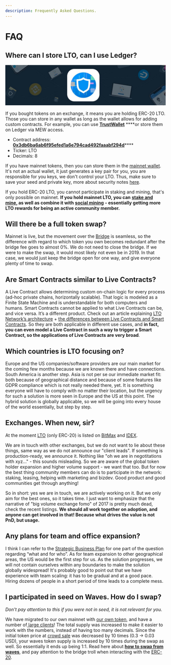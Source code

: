 ```yaml
---
description: Frequently Asked Questions.
---
```


# FAQ

## Where can I store LTO, can I use Ledger?

![](../.gitbook/assets/trustwallet-binance-lto.jpg)

If you bought tokens on an exchange, it means you are holding ERC-20 LTO. Those you can store in any wallet as long as the wallet allows for adding custom contracts. For example, you can use [**TrustWallet**](https://eps2.app.link/?&event=newToken&contract=0x3db6ba6ab6f95efed1a6e794cad492faaabf294d) ****or store them on Ledger via MEW access. 

* Contract address: [**0x3db6ba6ab6f95efed1a6e794cad492faaabf294d**](https://etherscan.io/token/0x3db6ba6ab6f95efed1a6e794cad492faaabf294d)\*\*\*\*
* Ticker: LTO
* Decimals: 8

If you have mainnet tokens, then you can store them in the [mainnet wallet](https://wallet.LTO.network/start). It's not an actual wallet, it just generates a key pair for you, you are responsible for you keys, we don't control your LTO. Thus, make sure to save your seed and private key, more about security notes [here](../developer-area/security-notes.md).

If you hold ERC-20 LTO, you cannot participate in staking and mining, that's only possible on mainnet. **If you hold mainnet LTO, you can** [**stake and mine**](../community-area/mining-staking/)**, as well as combine it with** [**social mining**](../community-area/social-mining/) **- essentially getting more LTO rewards for being an active community member.** 

## Will there be a full token swap?

Mainnet is live, but the movement over the [Bridge](token/#mainnet-less-than-greater-than-erc-20-bridge) is seamless, so the difference with regard to which token you own becomes redundant after the bridge fee goes to almost 0%. We do not need to close the bridge. If we were to make the swap, it would most likely not even be in 2019. In that case, we would just keep the bridge open for one way, and give everyone plenty of time to swap.

## Are Smart Contracts similar to Live Contracts?

A Live Contract allows determining custom on-chain logic for every process \(ad-hoc private chains, horizontally scalable\). That logic is modeled as a Finite State Machine and is understandable for both computers and humans. Smart Contracts cannot be applied to what Live Contracts can be, and vice versa. It’s a different product. Check out an article explaining [LTO Network’s architecture](about-tech/) + [the differences between Live Contracts and Smart Contracts](https://medium.com/harvard-undergraduate-blockchain-group/lto-network-how-reducing-power-increases-utility-bca7ca60bae4). So they are both applicable in different use cases, and **in fact, you can even model a Live Contract in such a way to trigger a Smart Contract, so the applications of Live Contracts are very broad**.

## Which countries is LTO focusing on?

Europe and the US companies/software providers are our main market for the coming few months because we are known there and have connections. South America is another step. Asia is not per se our immediate market fit: both because of geographical distance and because of some features like GDPR compliance which is not really needed there, yet. It is something everyone will have to comply with no matter their location, but the urgency for such a solution is more seen in Europe and the US at this point. The hybrid solution is globally applicable, so we will be going into every house of the world essentially, but step by step.

## Exchanges. When new, sir?

At the moment [LTO](token/) \(only ERC-20\) is listed on [BitMax](https://bitmax.io/#/trade/btc/lto) and [IDEX](https://idex.market/eth/lto).

We are in touch with other exchanges, but we do not want to lie about these things, same way as we do not announce our "client leads". If something is production-ready, we announce it. Nothing like "oh we are in negotitations with xyz..." - this sounds misleading. So we are aware of the global token holder expansion and higher volume support - we want that too. But for now the best thing community members can do is to participate in the network: staking, leasing, helping with marketing and bizdev. Good product and good communities get through anything! 

So in short: yes we are in touch, we are actively working on it. But we only aim for the best ones, so it takes time. I just want to emphasize that the narrative of "big volume exchange fomo" of 2017 is pretty much dead, check the recent listings. **We should all work together on adoption, and anyone can get involved in that! Because what drives the value is not PnD, but usage.**

## Any plans for team and office expansion?

I think I can refer to the [Strategic Business Plan](adoption/strategic-business-plan.md) for one part of the question regarding “what and for who”. As for team expansion to other geographical areas, the US would be the first step for us. As the solution progresses, we will not contain ourselves within any boundaries to make the solution globally widespread! It's probably good to point out that we have experience with team scaling: it has to be gradual and at a good pace. Hiring dozens of people in a short period of time leads to a complete mess.

## I participated in seed on Waves. How do I swap?

_Don't pay attention to this if you were not in seed, it is not relevant for you._

We have migrated to our own mainnet with [our own token](token/), and have a number of[ large clients](adoption/)! The total supply was increased to make it easier to work with the numbers, instead of having too many decimals. Since the initial token price at [crowd sale](token/sale-stages.md) was decreased by 10 times \(0.3 -&gt; 0.03 USD\), your waves token supply is increased by 10 times during the swap as well. So essentially it ends up being 1:1. Read here about [**how to swap from waves**](https://telegra.ph/How-to-Token-swap-from-WAVES-to-LTO-Mainnet-01-26), and pay attention to the bridge troll when interacting with the [ERC-20](token/bridge-troll.md).

